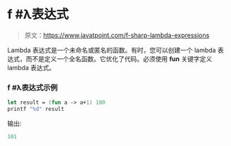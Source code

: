 # f #λ表达式

> 原文：<https://www.javatpoint.com/f-sharp-lambda-expressions>

Lambda 表达式是一个未命名或匿名的函数。有时，您可以创建一个 lambda 表达式，而不是定义一个全名函数。它优化了代码。必须使用 **fun** 关键字定义 lambda 表达式。

### f #λ表达式示例

```fsharp
let result = (fun a -> a+1) 100
printf "%d" result

```

输出:

```fsharp
101

```
